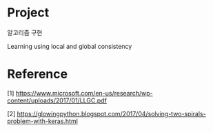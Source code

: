 # Project
알고리즘 구현



Learning using local and global consistency

# Reference



[1] https://www.microsoft.com/en-us/research/wp-content/uploads/2017/01/LLGC.pdf



[2] https://glowingpython.blogspot.com/2017/04/solving-two-spirals-problem-with-keras.html
